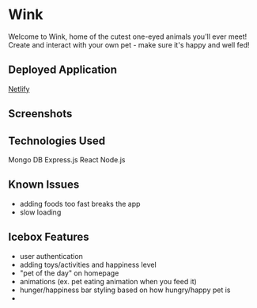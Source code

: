 # Wink
Welcome to Wink, home of the cutest one-eyed animals you'll ever meet!
Create and interact with your own pet - make sure it's happy and well fed!

## Deployed Application
[Netlify](https://winkfriends.netlify.app/)

## Screenshots

## Technologies Used
Mongo DB
Express.js
React
Node.js

## Known Issues
- adding foods too fast breaks the app
- slow loading

## Icebox Features
- user authentication
- adding toys/activities and happiness level
- "pet of the day" on homepage
- animations (ex. pet eating animation when you feed it)
- hunger/happiness bar styling based on how hungry/happy pet is
- 
